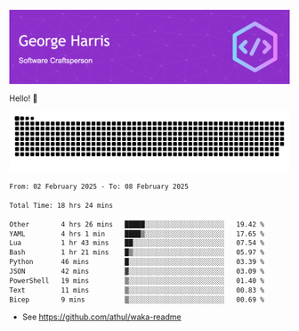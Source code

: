 ![img](./assets/github-header.png)

Hello! :wave:

<div align="center">
  <img  src="https://raw.githubusercontent.com/1999AZZAR/1999AZZAR/readme/resources/grid-snake.svg" alt="snake" />
</div>

<!--START_SECTION:waka-->

```txt
From: 02 February 2025 - To: 08 February 2025

Total Time: 18 hrs 24 mins

Other        4 hrs 26 mins   █████░░░░░░░░░░░░░░░░░░░░   19.42 %
YAML         4 hrs 1 min     ████▒░░░░░░░░░░░░░░░░░░░░   17.65 %
Lua          1 hr 43 mins    ██░░░░░░░░░░░░░░░░░░░░░░░   07.54 %
Bash         1 hr 21 mins    █▒░░░░░░░░░░░░░░░░░░░░░░░   05.97 %
Python       46 mins         █░░░░░░░░░░░░░░░░░░░░░░░░   03.39 %
JSON         42 mins         ▓░░░░░░░░░░░░░░░░░░░░░░░░   03.09 %
PowerShell   19 mins         ▒░░░░░░░░░░░░░░░░░░░░░░░░   01.40 %
Text         11 mins         ▒░░░░░░░░░░░░░░░░░░░░░░░░   00.83 %
Bicep        9 mins          ▒░░░░░░░░░░░░░░░░░░░░░░░░   00.69 %
```

<!--END_SECTION:waka-->

- See <https://github.com/athul/waka-readme>
